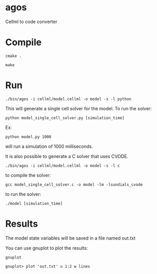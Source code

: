 # agos
Cellml to code converter

# Compile

`cmake .`

`make`

# Run
`./bin/agos -i cellml/model.cellml -o model -s -l python`

This will generate a single cell solver for the model. To run the solver:

`python model_single_cell_solver.py [simulation_time]`

Ex: 

`python model.py 1000`

will run a simulation of 1000 milliseconds.

It is also possible to generate a C solver that uses CVODE.

`./bin/agos -i cellml/model.cellml -o model -s -l c`

to compile the solver:

`gcc model_single_cell_solver.c -o model -lm -lsundials_cvode`

to run the solver:

`./model [simulation_time]`

# Results

The model state variables will be saved in a file named out.txt

You can use gnuplot to plot the results: 

`gnuplot`

`gnuplot> plot 'out.txt' u 1:2 w lines` 

